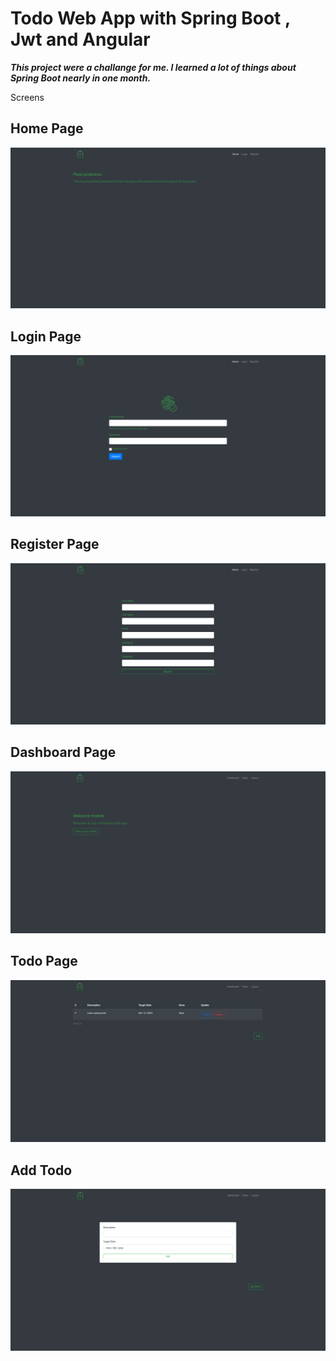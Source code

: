 # Todo Web App with Spring Boot , Jwt and Angular 

___This project were a challange for me. I learned a lot of things about Spring Boot nearly in one month.___  

Screens

## Home Page
![alt text](./screens/main.png?raw=true "main")

## Login Page
![alt text](./screens/login.png?raw=true "login")

## Register Page
![alt text](./screens/register.png?raw=true "register")

## Dashboard Page
![alt text](./screens/dashboard.png?raw=true "dashboard")

## Todo Page
![alt text](./screens/list-todo.png?raw=true "todos")

## Add Todo 
![alt text](./screens/add-todo.png?raw=true "add todo")

